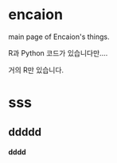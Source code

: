 # encaion
main page of Encaion's things.


R과 Python 코드가 있습니다만....

거의 R만 있습니다.

# sss
## ddddd
#### dddd
